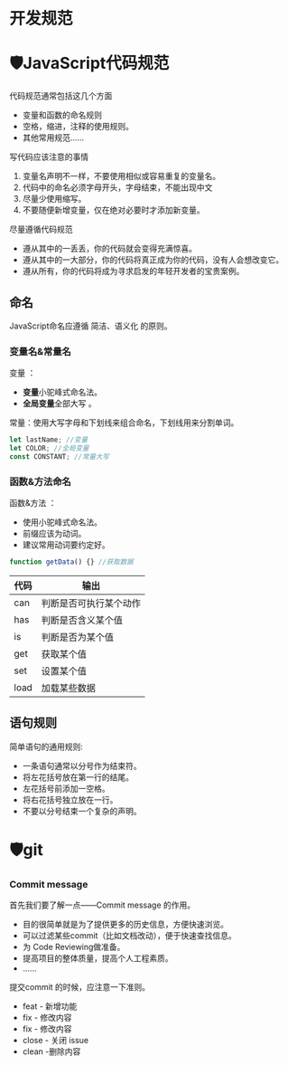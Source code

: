 # 开发规范

# 🛡️JavaScript代码规范

代码规范通常包括这几个方面

*   变量和函数的命名规则
*   空格，缩进，注释的使用规则。
*   其他常用规范……

写代码应该注意的事情

1.  变量名声明不一样，不要使用相似或容易重复的变量名。
2.  代码中的命名必须字母开头，字母结束，不能出现中文
3.  尽量少使用缩写。
4.  不要随便新增变量，仅在绝对必要时才添加新变量。

尽量遵循代码规范

*   遵从其中的一丢丢，你的代码就会变得充满惊喜。
*   遵从其中的一大部分，你的代码将真正成为你的代码，没有人会想改变它。
*   遵从所有，你的代码将成为寻求启发的年轻开发者的宝贵案例。

## 命名

JavaScript命名应遵循 简洁、语义化 的原则。

### 变量名&常量名

变量 ：

*   **变量**小驼峰式命名法。
*   **全局变量**全部大写 。

常量：使用大写字母和下划线来组合命名，下划线用来分割单词。

```JavaScript
let lastName; //变量
let COLOR; //全局变量
const CONSTANT; //常量大写
```

### 函数&方法命名

函数&方法 ：

*   使用小驼峰式命名法。
*   前缀应该为动词。
*   建议常用动词要约定好。

```JavaScript
function getData() {} //获取数据
```

| 代码 | 输出 | 
| :-------- | -------- |
|can	| 判断是否可执行某个动作 |
| has |判断是否含义某个值 |
| is	| 判断是否为某个值 |
| get	| 获取某个值  |
| set	| 设置某个值 |
| load | 加载某些数据 |
## 语句规则 

简单语句的通用规则:

*   一条语句通常以分号作为结束符。
*   将左花括号放在第一行的结尾。
*   左花括号前添加一空格。
*   将右花括号独立放在一行。
*   不要以分号结束一个复杂的声明。

# 🛡️git

### Commit message

首先我们要了解一点——Commit message 的作用。

*   目的很简单就是为了提供更多的历史信息，方便快速浏览。
*   可以过滤某些commit（比如文档改动），便于快速查找信息。
*   为 Code Reviewing做准备。
*   提高项目的整体质量，提高个人工程素质。
*   ......

提交commit 的时候，应注意一下准则。

*   feat - 新增功能
*   fix - 修改内容
*   fix - 修改内容
*   close - 关闭 issue
*   clean -删除内容